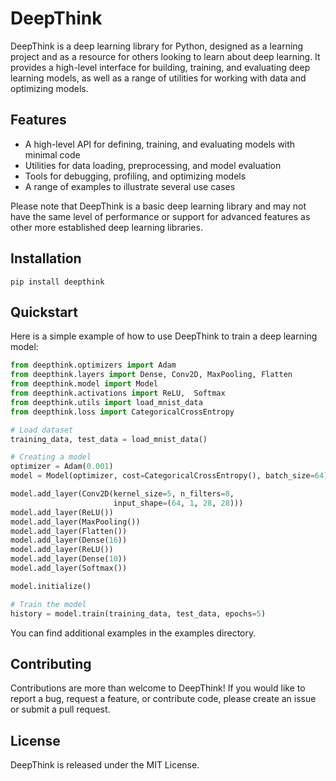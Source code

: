 # DeepThink

DeepThink is a deep learning library for Python, designed as a learning project and as a resource for others looking to learn about deep learning. It provides a high-level interface for building, training, and evaluating deep learning models, as well as a range of utilities for working with data and optimizing models.

## Features

- A high-level API for defining, training, and evaluating models with minimal code
- Utilities for data loading, preprocessing, and model evaluation
- Tools for debugging, profiling, and optimizing models
- A range of examples to illustrate several use cases

Please note that DeepThink is a basic deep learning library and may not have the same level of performance or support for advanced features as other more established deep learning libraries.

## Installation

```
pip install deepthink
```

## Quickstart

Here is a simple example of how to use DeepThink to train a deep learning model:

```python
from deepthink.optimizers import Adam
from deepthink.layers import Dense, Conv2D, MaxPooling, Flatten
from deepthink.model import Model
from deepthink.activations import ReLU,  Softmax
from deepthink.utils import load_mnist_data
from deepthink.loss import CategoricalCrossEntropy

# Load dataset
training_data, test_data = load_mnist_data()

# Creating a model
optimizer = Adam(0.001)
model = Model(optimizer, cost=CategoricalCrossEntropy(), batch_size=64)

model.add_layer(Conv2D(kernel_size=5, n_filters=8,
                       input_shape=(64, 1, 28, 28)))
model.add_layer(ReLU())
model.add_layer(MaxPooling())
model.add_layer(Flatten())
model.add_layer(Dense(16))
model.add_layer(ReLU())
model.add_layer(Dense(10))
model.add_layer(Softmax())

model.initialize()

# Train the model
history = model.train(training_data, test_data, epochs=5)
```

You can find additional examples in the examples directory.

## Contributing

Contributions are more than welcome to DeepThink! If you would like to report a bug, request a feature, or contribute code, please create an issue or submit a pull request.

## License

DeepThink is released under the MIT License.